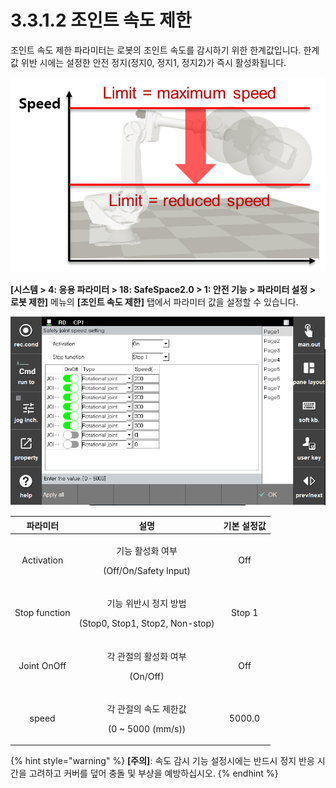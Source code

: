 ﻿# 3.3.1.2 조인트 속도 제한

조인트 속도 제한 파라미터는 로봇의 조인트 속도를 감시하기 위한 한계값입니다. 한계값 위반 시에는 설정한 안전 정지(정지0, 정지1, 정지2)가 즉시 활성화됩니다.

![그림 4 조인트 속도 제한 설정 예](../../../_assets/joint_speed.png)

**\[시스템 > 4: 응용 파라미터 > 18: SafeSpace2.0 > 1: 안전 기능 > 파라미터 설정 > 로봇 제한]** 메뉴의 **\[조인트 속도 제한]** 탭에서 파라미터 값을 설정할 수 있습니다.

![그림 5 조인트 속도 제한 파라미터 설정 화면](<../../../_assets/joint_speed_param.png>)

|  **파라미터** |                       **설명**                       |  **기본 설정값**  |
| :-------: | :------------------------------------------------: | :----------: |
| Activation | <p>기능 활성화 여부</p><p>(Off/On/Safety Input)</p> |   Off  |
| Stop function |   <p>기능 위반시 정지 방법</p><p>(Stop0, Stop1, Stop2, Non-stop)</p>  | Stop 1 |
| Joint OnOff |   <p>각 관절의 활성화 여부</p><p>(On/Off)</p>  |  Off |
| speed |   <p>각 관절의 속도 제한값</p><p>(0 ~ 5000 (mm/s))</p>  |  5000.0 |

{% hint style="warning" %}
**\[주의]**: 속도 감시 기능 설정시에는 반드시 정지 반응 시간을 고려하고 커버를 덮어 충돌 및 부상을 예방하십시오.
{% endhint %}
 
